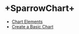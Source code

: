 # +**SparrowChart**+
* [Chart Elements](Chart-Elements)
* [Create a Basic Chart](Create-a-Basic-Chart)
 
